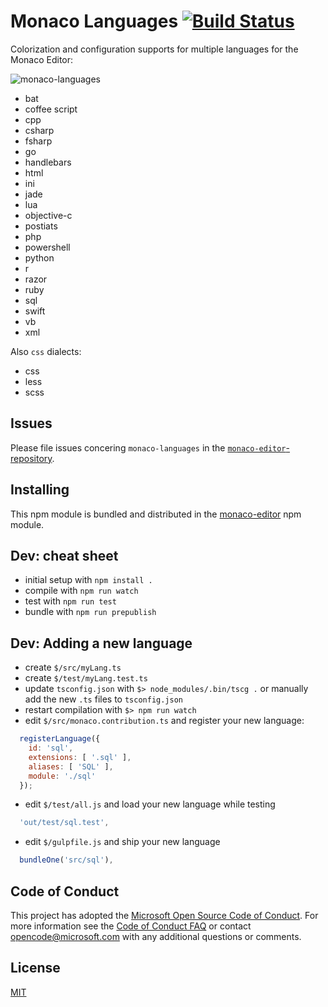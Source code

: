 # Monaco Languages [![Build Status](https://travis-ci.org/Microsoft/monaco-languages.svg?branch=master)](https://travis-ci.org/Microsoft/monaco-languages)

Colorization and configuration supports for multiple languages for the Monaco Editor:

![monaco-languages](https://cloud.githubusercontent.com/assets/5047891/15938606/1fd4bac6-2e74-11e6-8839-d455da8bc8a7.gif)

* bat
* coffee script
* cpp
* csharp
* fsharp
* go
* handlebars
* html
* ini
* jade
* lua
* objective-c
* postiats
* php
* powershell
* python
* r
* razor
* ruby
* sql
* swift
* vb
* xml

Also `css` dialects:

* css
* less
* scss

## Issues

Please file issues concering `monaco-languages` in the [`monaco-editor`-repository](https://github.com/Microsoft/monaco-editor/issues).

## Installing

This npm module is bundled and distributed in the [monaco-editor](https://www.npmjs.com/package/monaco-editor) npm module.

## Dev: cheat sheet

* initial setup with `npm install .`
* compile with `npm run watch`
* test with `npm run test`
* bundle with `npm run prepublish`

## Dev: Adding a new language

* create `$/src/myLang.ts`
* create `$/test/myLang.test.ts`
* update `tsconfig.json` with `$> node_modules/.bin/tscg .` or manually add the new `.ts` files to `tsconfig.json`
* restart compilation with `$> npm run watch`
* edit `$/src/monaco.contribution.ts` and register your new language:
```js
  registerLanguage({
  	id: 'sql',
  	extensions: [ '.sql' ],
  	aliases: [ 'SQL' ],
  	module: './sql'
  });
```
* edit `$/test/all.js` and load your new language while testing
```js
  'out/test/sql.test',
```
* edit `$/gulpfile.js` and ship your new language
```js
  bundleOne('src/sql'),
```

## Code of Conduct

This project has adopted the [Microsoft Open Source Code of Conduct](https://opensource.microsoft.com/codeofconduct/). For more information see the [Code of Conduct FAQ](https://opensource.microsoft.com/codeofconduct/faq/) or contact [opencode@microsoft.com](mailto:opencode@microsoft.com) with any additional questions or comments.


## License
[MIT](https://github.com/Microsoft/monaco-languages/blob/master/LICENSE.md)
